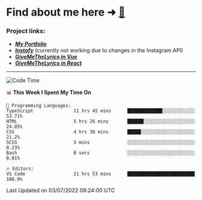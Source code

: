 # Find about me here ➜ [🧑](https://pauabella.dev)

### Project links:
- ***[My Portfolio](https://pauabella.dev)***
- ***[Instafy](https://instafy.me)*** (currently not working due to changes in the Instagram API)
- ***[GiveMeTheLyrics in Vue](https://lyrics.pauabella.dev)***
- ***[GiveMeTheLyrics in React](https://pauabella.dev/GiveMeTheLyrics)***

---
<!--START_SECTION:waka-->
![Code Time](http://img.shields.io/badge/Code%20Time-1%2C226%20hrs%2022%20mins-blue)

📊 **This Week I Spent My Time On** 

```text
💬 Programming Languages: 
TypeScript               11 hrs 45 mins      █████████████░░░░░░░░░░░░   53.71% 
HTML                     5 hrs 26 mins       ██████░░░░░░░░░░░░░░░░░░░   24.85% 
CSS                      4 hrs 38 mins       █████░░░░░░░░░░░░░░░░░░░░   21.2% 
SCSS                     3 mins              ░░░░░░░░░░░░░░░░░░░░░░░░░   0.23% 
Bash                     0 secs              ░░░░░░░░░░░░░░░░░░░░░░░░░   0.01%

🔥 Editors: 
VS Code                  21 hrs 53 mins      █████████████████████████   100.0%

```


 Last Updated on 03/07/2022 08:24:00 UTC
<!--END_SECTION:waka-->
